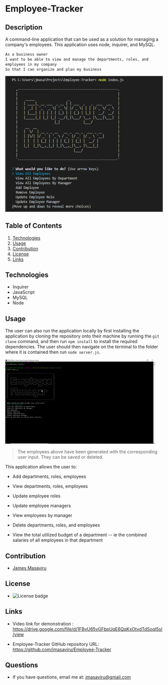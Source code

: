 # Employee-Tracker
## Description
A command-line application that can be used as a solution for managing a company's employees. This application uses node, inquirer, and MySQL.
```
As a business owner
I want to be able to view and manage the departments, roles, and employees in my company
So that I can organize and plan my business
```

![Employee-Tracker Screenshot](/public/assets/images/employee-tracker1.png)

## Table of Contents
  1. [Technologies](#technologies)
  2. [Usage](#usage)
  3. [Contribution](#contribution)
  4. [License](#license)
  5. [Links](#links)

  ## Technologies
  * Inquirer
  * JavaScript
  * MySQL
  * Node
  
  ## Usage
  The user can also run the application locally by first installing the application by cloning the repository onto their machine by running the `git clone` command, and then run `npm install` to install the required dependencies. The user should then navigate on the terminal to the folder where it is contained then run `node server.js`. 
  

  ![Saved Employee-Tracker Screenshot](/public/assets/images/employee-tracker.gif)

  >The employees above have been generated with the corresponding user input. They can be saved or deleted. 

  This application allows the user to:

  * Add departments, roles, employees

  * View departments, roles, employees

  * Update employee roles

  * Update employee managers

  * View employees by manager

  * Delete departments, roles, and employees

  * View the total utilized budget of a department -- ie the combined salaries of all employees in that department

  ## Contribution
  - [James Masaviru](https://github.com/jmasaviru)
  
   ## License
  *  ![License badge](https://img.shields.io/badge/License-MIT-green)

## Links

* Video link for demonstration : https://drive.google.com/file/d/1FBvU65vGFbpUqE6QqKxOtvdTdSoqI5sI/view

* Employee-Tracker GitHub repository URL: https://github.com/jmasaviru/Employee-Tracker

## Questions
  * If you have questions, email me at: jmasaviru@gmail.com
